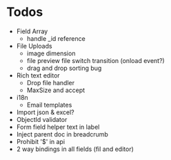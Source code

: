 # Todos
- Field Array
    - handle _id reference
- File Uploads
    - image dimension
    - file preview file switch transition (onload event?)
    - drag and drop sorting bug
- Rich text editor
    - Drop file handler
    - MaxSize and accept
- i18n
    - Email templates
- Import json & excel?
- ObjectId validator
- Form field helper text in label
- Inject parent doc in breadcrumb
- Prohibit '$' in api
- 2 way bindings in all fields (fil and editor)